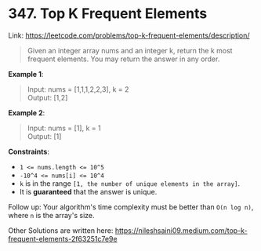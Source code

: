 # 347. Top K Frequent Elements

Link: https://leetcode.com/problems/top-k-frequent-elements/description/

> Given an integer array nums and an integer k, return the k most frequent elements. You may return the answer in any order.

**Example 1**:

> Input: nums = [1,1,1,2,2,3], k = 2  
Output: [1,2]

**Example 2**:

> Input: nums = [1], k = 1  
Output: [1]

**Constraints**:

- `1 <= nums.length <= 10^5`
- `-10^4 <= nums[i] <= 10^4`
- `k` is in the range `[1, the number of unique elements in the array]`.
- It is **guaranteed** that the answer is unique.

Follow up: Your algorithm's time complexity must be better than `O(n log n)`, where `n` is the array's size.


Other Solutions are written here: https://nileshsaini09.medium.com/top-k-frequent-elements-2f63251c7e9e